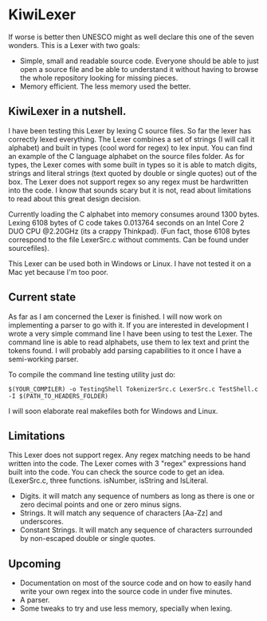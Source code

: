 # KiwiLexer
If worse is better then UNESCO might as well declare this one of the seven wonders. This is a Lexer with two goals:
* Simple, small and readable source code. Everyone should be able to just open a source file and be able to understand it without having to browse the whole repository looking for missing pieces. 
* Memory efficient. The less memory used the better. 

## KiwiLexer in a nutshell.
I have been testing this Lexer by lexing C source files. So far the lexer has correctly lexed everything. The Lexer combines a set of strings (I will call it alphabet) and built in types (cool word for regex) to lex input. You can find an example of the C language alphabet on the source files folder. As for types, the Lexer comes with some built in types so it is able to match digits, strings and literal strings (text quoted by double or single quotes) out of the box. The Lexer does not support regex so any regex must be hardwritten into the code. I know that sounds scary but it is not, read about limitations to read about this great design decision.

Currently loading the C alphabet into memory consumes around 1300 bytes. Lexing 6108 bytes of C code takes 0.013764 seconds on an Intel Core 2 DUO CPU @2.20GHz (its a crappy Thinkpad). (Fun fact, those 6108 bytes correspond to the file LexerSrc.c without comments. Can be found under sourcefiles).

This Lexer can be used both in Windows or Linux. I have not tested it on a Mac yet because I'm too poor.

## Current state
As far as I am concerned the Lexer is finished. I will now work on implementing a parser to go with it. If you are interested in development I wrote a very simple command line I have been using to test the Lexer. The command line is able to read alphabets, use them to lex text and print the tokens found. I will probably add parsing capabilities to it once I have a semi-working parser.

To compile the command line testing utility just do:
```
$(YOUR_COMPILER) -o TestingShell TokenizerSrc.c LexerSrc.c TestShell.c -I $(PATH_TO_HEADERS_FOLDER)
```
I will soon elaborate real makefiles both for Windows and Linux.

## Limitations
This Lexer does not support regex. Any regex matching needs to be hand written into the code. The Lexer comes with 3 "regex" expressions hand built into the code. You can check the source code to get an idea. (LexerSrc.c, three functions. isNumber, isString and IsLiteral.
* Digits. it will match any sequence of numbers as long as there is one or zero decimal points and one or zero minus signs.
* Strings. It will match any sequence of characters [Aa-Zz] and underscores. 
* Constant Strings. It will match any sequence of characters surrounded by non-escaped double or single quotes.

## Upcoming
* Documentation on most of the source code and on how to easily hand write your own regex into the source code in under five minutes.
* A parser.
* Some tweaks to try and use less memory, specially when lexing.
